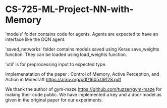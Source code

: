 # CS-725-ML-Project-NN-with-Memory

'models' folder contains code for agents. Agents are expected to have an interface like the DQN agent.

'saved_networks' folder contains models saved using Keras save_weights function. They can be loaded using load_weights function.

'util' is for preprocessing input to expected type.

Implemenatation of the paper : Control of Memory, Active Perception, and Action in Minecraft
https://arxiv.org/pdf/1605.09128.pdf

We thank the author of gym-maze https://github.com/tuzzer/gym-maze for making their code public.
We have implemented a key and a door model as given in the original paper for our experiments.
